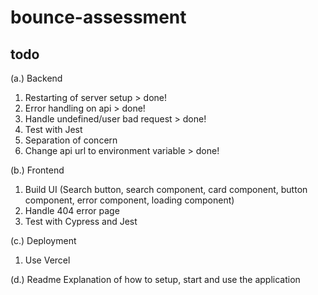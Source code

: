 # bounce-assessment

## todo
(a.) Backend
1. Restarting of server setup > done!
2. Error handling on api > done!
3. Handle undefined/user bad request > done!
4. Test with Jest
5. Separation of concern
6. Change api url to environment variable  > done!

(b.) Frontend
1. Build UI (Search button, search component, card component, button component, error component, loading component)
2. Handle 404 error page
3. Test with Cypress and Jest

(c.) Deployment
1. Use Vercel

(d.) Readme
 Explanation of how to setup, start and use the application

